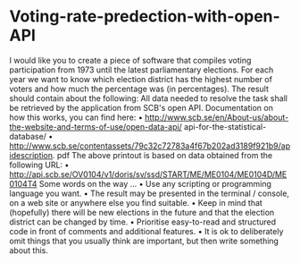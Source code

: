 # Voting-rate-predection-with-open-API
I would like you to create a piece of software that compiles voting participation from 1973 until the latest parliamentary elections. For each year we want to know which election district has the highest number of voters and how much the percentage was (in percentages). The result should contain about the following:
All data needed to resolve the task shall be retrieved by the application from SCB's open
API. Documentation on how this works, you can find here:
• http://www.scb.se/en/About-us/about-the-website-and-terms-of-use/open-data-api/
api-for-the-statistical-database/
• http://www.scb.se/contentassets/79c32c72783a4f67b202ad3189f921b9/apidescription.
pdf
The above printout is based on data obtained from the following URL:
• http://api.scb.se/OV0104/v1/doris/sv/ssd/START/ME/ME0104/ME0104D/ME0104T4
Some words on the way ...
• Use any scripting or programming language you want.
• The result may be presented in the terminal / console, on a web site or anywhere else
you find suitable.
• Keep in mind that (hopefully) there will be new elections in the future and that the
election district can be changed by time.
• Prioritise easy-to-read and structured code in front of comments and additional
features.
• It is ok to deliberately omit things that you usually think are important, but then write
something about this.

